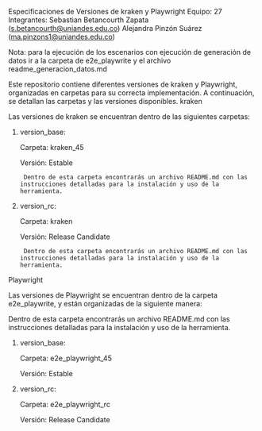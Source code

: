 Especificaciones de Versiones de kraken y Playwright Equipo: 27 Integrantes:
    Sebastian Betancourth Zapata (s.betancourth@uniandes.edu.co)
    Alejandra Pinzón Suárez (ma.pinzons1@uniandes.edu.co)

Nota: para la ejecución de los escenarios con ejecución de generación de datos ir a la carpeta de e2e_playwrite y el archivo readme_generacion_datos.md

Este repositorio contiene diferentes versiones de kraken y Playwright, organizadas en carpetas para su correcta implementación. A continuación, se detallan las carpetas y las versiones disponibles.
kraken

Las versiones de kraken se encuentran dentro de las siguientes carpetas:
1. version_base:

    Carpeta: kraken_45

    Versión: Estable

        Dentro de esta carpeta encontrarás un archivo README.md con las instrucciones detalladas para la instalación y uso de la herramienta.

2. version_rc:

    Carpeta: kraken

    Versión: Release Candidate

        Dentro de esta carpeta encontrarás un archivo README.md con las instrucciones detalladas para la instalación y uso de la herramienta.

Playwright

Las versiones de Playwright se encuentran dentro de la carpeta e2e_playwrite, y están organizadas de la siguiente manera:

Dentro de esta carpeta encontrarás un archivo README.md con las instrucciones detalladas para la instalación y uso de la herramienta.

1. version_base:

    Carpeta: e2e_playwright_45

    Versión: Estable

       
2. version_rc:

    Carpeta: e2e_playwright_rc

    Versión: Release Candidate
